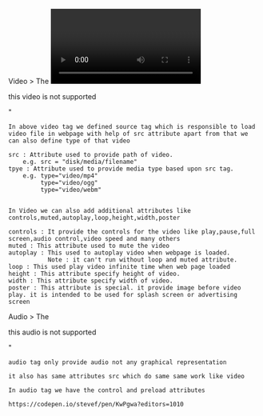 Video
    > The <video> tag allows to embed video very easily on webpage and it introduced in HTML5.
    it defined as "
    <video>
        <source src="media/path" type="video/mp4">
        <p>this video is not supported</p>
    </video>
    " 

    In above video tag we defined source tag which is responsible to load video file in webpage with help of src attribute apart from that we can also define type of that video 

    src : Attribute used to provide path of video.  
        e.g. src = "disk/media/filename"
    tpye : Attribute used to provide media type based upon src tag.
        e.g. type="video/mp4" 
             type="video/ogg" 
             type="video/webm" 


    In Video we can also add additional attributes like controls,muted,autoplay,loop,height,width,poster

    controls : It provide the controls for the video like play,pause,full screen,audio control,video speed and many others
    muted : This attribute used to mute the video 
    autoplay : This used to autoplay video when webpage is loaded. 
               Note : it can't run without loop and muted attribute. 
    loop : This used play video infinite time when web page loaded
    height : This attribute specify height of video. 
    width : This attribute specify width of video. 
    poster : This attribute is special. it provide image before video play. it is intended to be used for splash screen or advertising screen
    




Audio
    > The <audio> tag is same as video element but there is minor changes. it also introduced in html5
    it defined as "
        <audio>
            <source src="media/path" type="audio/mp4">
            <p>this audio is not supported</p>
        </audio>
    "

    audio tag only provide audio not any graphical representation

    it also has same attributes src which do same same work like video  

    In audio tag we have the control and preload attributes

    https://codepen.io/stevef/pen/KwPgwa?editors=1010
    